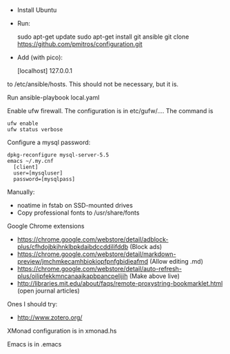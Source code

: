 * Install Ubuntu
* Run:

    sudo apt-get update
    sudo apt-get install git ansible
    git clone https://github.com/pmitros/configuration.git

* Add (with pico): 

    [localhost]
    127.0.0.1

to /etc/ansible/hosts. This should not be necessary, but it is. 

Run ansible-playbook local.yaml

Enable ufw firewall. The configuration is in etc/gufw/.... The command is 

    ufw enable
    ufw status verbose

Configure a mysql password:

    dpkg-reconfigure mysql-server-5.5
    emacs ~/.my.cnf
      [client]
      user=[mysqluser]
      password=[mysqlpass]

Manually: 
* noatime in fstab on SSD-mounted drives
* Copy professional fonts to /usr/share/fonts

Google Chrome extensions

* https://chrome.google.com/webstore/detail/adblock-plus/cfhdojbkjhnklbpkdaibdccddilifddb (Block ads)
* https://chrome.google.com/webstore/detail/markdown-preview/jmchmkecamhbiokiopfpnfgbidieafmd (Allow editing .md)
* https://chrome.google.com/webstore/detail/auto-refresh-plus/oilipfekkmncanaajkapbpancpelijih (Make above live)
* http://libraries.mit.edu/about/faqs/remote-proxystring-bookmarklet.html (open journal articles)

Ones I should try: 

* http://www.zotero.org/

XMonad configuration is in xmonad.hs

Emacs is in .emacs
